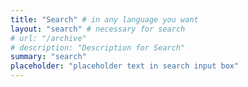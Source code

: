 ```yaml
---
title: "Search" # in any language you want
layout: "search" # necessary for search
# url: "/archive"
# description: "Description for Search"
summary: "search"
placeholder: "placeholder text in search input box"
---
```


<!-- To hide a particular page from being searched, add it in post's frontmatter

searchHidden: true -->